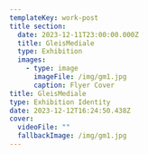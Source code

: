 ```yaml
---
templateKey: work-post
title section:
  date: 2023-12-11T23:00:00.000Z
  title: GleisMediale
  type: Exhibition
  images:
    - type: image
      imageFile: /img/gm1.jpg
      caption: Flyer Cover
title: GleisMediale
type: Exhibition Identity
date: 2023-12-12T16:24:50.438Z
cover:
  videoFile: ""
  fallbackImage: /img/gm1.jpg
---
```

